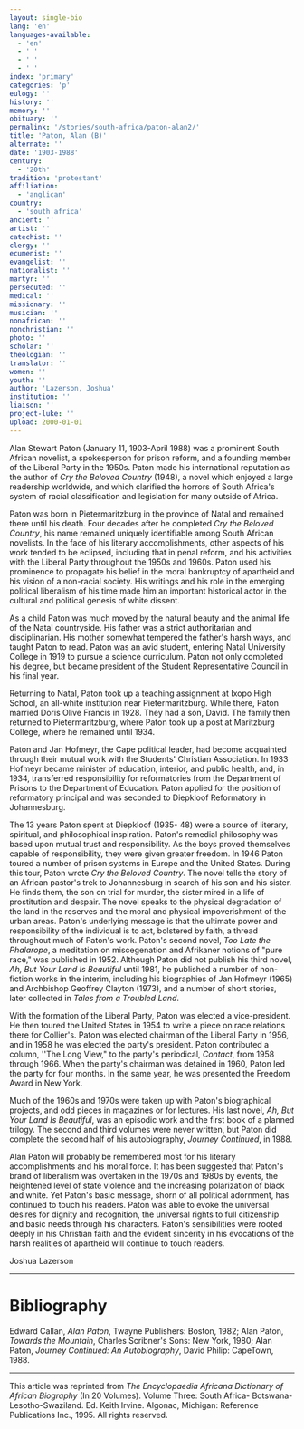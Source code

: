 ```yaml
---
layout: single-bio
lang: 'en'
languages-available:
  - 'en'
  - ' '
  - ' '
  - ' '
index: 'primary'
categories: 'p'
eulogy: ''
history: ''
memory: ''
obituary: ''
permalink: '/stories/south-africa/paton-alan2/'
title: 'Paton, Alan (B)'
alternate: ''
date: '1903-1988'
century:
  - '20th'
tradition: 'protestant'
affiliation:
  - 'anglican'
country:
  - 'south africa'
ancient: ''
artist: ''
catechist: ''
clergy: ''
ecumenist: ''
evangelist: ''
nationalist: ''
martyr: ''
persecuted: ''
medical: ''
missionary: ''
musician: ''
nonafrican: ''
nonchristian: ''
photo: ''
scholar: ''
theologian: ''
translator: ''
women: ''
youth: ''
author: 'Lazerson, Joshua'
institution: ''
liaison: ''
project-luke: ''
upload: 2000-01-01
---
```



Alan Stewart Paton (January 11, 1903-April 1988) was a prominent South African novelist, a spokesperson for prison reform, and a founding member of the Liberal Party in the 1950s. Paton made his international reputation as the author of *Cry the Beloved Country* (1948), a novel which enjoyed a large readership worldwide, and which clarified the horrors of South Africa's system of racial classification and legislation for many outside of Africa.

Paton was born in Pietermaritzburg in the province of Natal and remained there until his death. Four decades after he completed *Cry the Beloved Country*, his name remained uniquely identifiable among South African novelists. In the face of his literary accomplishments, other aspects of his work tended to be eclipsed, including that in penal reform, and his activities with the Liberal Party throughout the 1950s and 1960s. Paton used his prominence to propagate his belief in the moral bankruptcy of apartheid and his vision of a non-racial society. His writings and his role in the emerging political liberalism of his time made him an important historical actor in the cultural and political genesis of white dissent.

As a child Paton was much moved by the natural beauty and the animal life of the Natal countryside. His father was a strict authoritarian and disciplinarian. His mother somewhat tempered the father's harsh ways, and taught Paton to read. Paton was an avid student, entering Natal University College in 1919 to pursue a science curriculum. Paton not only completed his degree, but became president of the Student Representative Council in his final year.

Returning to Natal, Paton took up a teaching assignment at Ixopo High School, an all-white institution near Pietermaritzburg. While there, Paton married Doris Olive Francis in 1928. They had a son, David. The family then returned to Pietermaritzburg, where Paton took up a post at Maritzburg College, where he remained until 1934.

Paton and Jan Hofmeyr, the Cape political leader, had become acquainted through their mutual work with the Students' Christian Association. In 1933 Hofmeyr became minister of education, interior, and public health, and, in 1934, transferred responsibility for reformatories from the Department of Prisons to the Department of Education. Paton applied for the position of reformatory principal and was seconded to Diepkloof Reformatory in Johannesburg.

The 13 years Paton spent at Diepkloof (1935- 48) were a source of literary, spiritual, and philosophical inspiration. Paton's remedial philosophy was based upon mutual trust and responsibility. As the boys proved themselves capable of responsibility, they were given greater freedom.
In 1946 Paton toured a number of prison systems in Europe and the United States. During this tour, Paton wrote *Cry the Beloved Country*. The novel tells the story of an African pastor's trek to Johannesburg in search of his son and his sister. He finds them, the son on trial for murder, the sister mired in a life of prostitution and despair. The novel speaks to the physical degradation of the land in the reserves and the moral and physical impoverishment of the urban areas. Paton's underlying message is that the ultimate power and responsibility of the individual is to act, bolstered by faith, a thread throughout much of Paton's work. Paton's second novel, *Too Late the Phalarope*, a meditation on miscegenation and Afrikaner notions of "pure race," was published in 1952. Although Paton did not publish his third novel, *Ah, But Your Land Is Beautiful* until 1981, he published a number of non-fiction works in the interim, including his biographies of Jan Hofmeyr (1965) and Archbishop Geoffrey Clayton (1973), and a number of short stories, later collected in *Tales from a Troubled Land*.

With the formation of the Liberal Party, Paton was elected a vice-president. He then toured the United States in 1954 to write a piece on race relations there for Collier's. Paton was elected chairman of the Liberal Party in 1956, and in 1958 he was elected the party's president. Paton contributed a column, ''The Long View," to the party's periodical, *Contact*, from 1958 through 1966. When the party's chairman was detained in 1960, Paton led the party for four months. In the same year, he was presented the Freedom Award in New York.

Much of the 1960s and 1970s were taken up with Paton's biographical projects, and odd pieces in magazines or for lectures. His last novel, *Ah, But Your Land Is Beautiful*, was an episodic work and the first book of a planned trilogy. The second and third volumes were never written, but Paton did complete the second half of his autobiography, *Journey Continued*, in 1988.

Alan Paton will probably be remembered most for his literary accomplishments and his moral force. It has been suggested that Paton's brand of liberalism was overtaken in the 1970s and 1980s by events, the heightened level of state violence and the increasing polarization of black and white. Yet Paton's basic message, shorn of all political adornment, has continued to touch his readers. Paton was able to evoke the universal desires for dignity and recognition, the universal rights to full citizenship and basic needs through his characters. Paton's sensibilities were rooted deeply in his Christian faith and the evident sincerity in his evocations of the harsh realities of apartheid will continue to touch readers.

Joshua Lazerson

---

# Bibliography

Edward Callan, *Alan Paton*, Twayne Publishers: Boston, 1982; Alan Paton, *Towards the Mountain*, Charles Scribner's Sons: New York, 1980; Alan Paton, *Journey Continued: An Autobiography*, David Philip: CapeTown, 1988.

---

This article was reprinted from *The Encyclopaedia Africana Dictionary of African Biography* (In 20 Volumes). Volume Three: South Africa- Botswana-Lesotho-Swaziland. Ed. Keith Irvine. Algonac, Michigan: Reference Publications Inc., 1995.  All rights reserved.